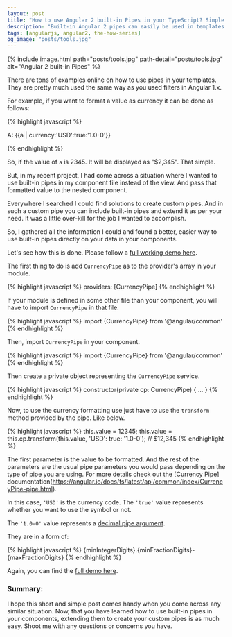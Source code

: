 ```yaml
---
layout: post
title: "How to use Angular 2 built-in Pipes in your TypeScript? Simple Trick."
description: "Built-in Angular 2 pipes can easily be used in templates using interpolation. How to easily use the same pipes in your typescript components."
tags: [angularjs, angular2, the-how-series]
og_image: "posts/tools.jpg"
---
```


{% include image.html path="posts/tools.jpg" path-detail="posts/tools.jpg" alt="Angular 2 built-in Pipes" %}


There are tons of examples online on how to use pipes in your templates. They are pretty much used the same way as you used filters in Angular 1.x.

For example, if you want to format a value as currency it can be done as follows:

{% highlight javascript %}
<p>A: {{a | currency:'USD':true:'1.0-0'}}</p>
{% endhighlight %}

So, if the value of `a` is 2345. It will be displayed as "$2,345". That simple.

But, in my recent project, I had come across a situation where I wanted to use built-in pipes in my component file instead of the view. And pass that formatted value to the nested component.

Everywhere I searched I could find solutions to create custom pipes. And in such a custom pipe you can include built-in pipes and extend it as per your need. It was a little over-kill for the job I wanted to accomplish.

So, I gathered all the information I could and found a better, easier way to use built-in pipes directly on your data in your components.

Let's see how this is done. Please follow a [full working demo here](http://plnkr.co/edit/P2SzhTj2jIHbQITXBa6W?p=preview).

The first thing to do is add `CurrencyPipe` as to the provider's array in your module.

{% highlight javascript %}
providers: [CurrencyPipe]
{% endhighlight %}

If your module is defined in some other file than your component, you will have to import `CurrencyPipe` in that file.

{% highlight javascript %}
import {CurrencyPipe} from '@angular/common'
{% endhighlight %}

Then, import `CurrencyPipe` in your component.

{% highlight javascript %}
import {CurrencyPipe} from '@angular/common'
{% endhighlight %}

Then create a private object representing the `CurrencyPipe` service.

{% highlight javascript %}
constructor(private cp: CurrencyPipe) { ... }
{% endhighlight %}

Now, to use the currency formatting use just have to use the `transform` method provided by the pipe. Like below.

{% highlight javascript %}
this.value = 12345;
this.value = this.cp.transform(this.value, 'USD': true: '1.0-0'); // $12,345
{% endhighlight %}

The first parameter is the value to be formatted. And the rest of the parameters are the usual pipe parameters you would pass depending on the type of pipe you are using. For more details check out the [Currency Pipe] documentation(https://angular.io/docs/ts/latest/api/common/index/CurrencyPipe-pipe.html).

In this case, `'USD'` is the currency code. The `'true'` value represents whether you want to use the symbol or not. 

The `'1.0-0'` value represents a [decimal pipe argument](https://angular.io/docs/ts/latest/api/common/index/DecimalPipe-pipe.html). 

They are in a form of:

{% highlight javascript %}
{minIntegerDigits}.{minFractionDigits}-{maxFractionDigits}
{% endhighlight %}

Again, you can find the [full demo here](http://plnkr.co/edit/P2SzhTj2jIHbQITXBa6W?p=preview).

### Summary:
I hope this short and simple post comes handy when you come across any similar situation. Now, that you have learned how to use built-in pipes in your components, extending them to create your custom pipes is as much easy. Shoot me with any questions or concerns you have.



